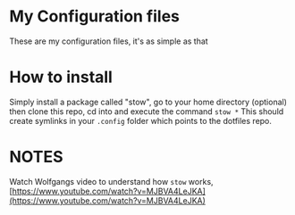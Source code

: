 # My Configuration files
These are my configuration files, it's as simple as that

# How to install
Simply install a package called "stow", go to your home directory (optional) then clone this repo, cd into and execute the command `stow *`
This should create symlinks in your `.config` folder which points to the dotfiles repo.

# NOTES
Watch Wolfgangs video to understand how `stow` works, [https://www.youtube.com/watch?v=MJBVA4LeJKA](https://www.youtube.com/watch?v=MJBVA4LeJKA)
